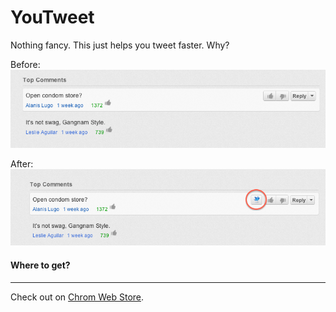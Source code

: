 YouTweet
========

Nothing fancy. This just helps you tweet faster. Why?

Before:
<img src="img/beforeTweet.png" alt="before" />

After:
<img src="img/afterTweet.png" alt="after" />

#### Where to get?
------------------
Check out on [Chrom Web Store](https://chrome.google.com/webstore/detail/you-tweet-comments/kbnmcfnofnciheigodidmpggkjgedigo?hl=en-US&utm_source=chrome-ntp-launcher).


